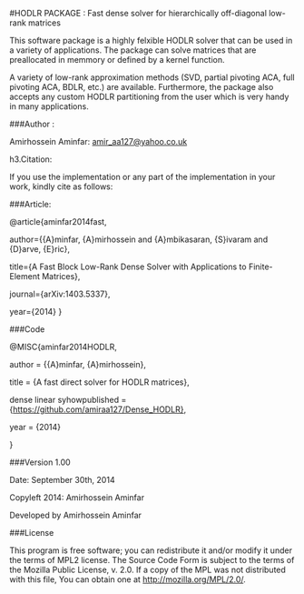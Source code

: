 #HODLR PACKAGE : Fast dense solver for hierarchically off-diagonal low-rank matrices  

This software package is a highly felxible HODLR solver that can be used in a variety of applications. The package can solve matrices that are preallocated in memmory or defined by a kernel function. 

A variety of low-rank approximation methods (SVD, partial pivoting ACA, full pivoting ACA, BDLR, etc.) are available. Furthermore, the package also accepts any custom HODLR partitioning from the user which is very handy in many applications. 

###Author :  

Amirhossein Aminfar: amir_aa127@yahoo.co.uk

h3.Citation:

If you use the implementation or any part of the implementation in your work, kindly cite as follows:

###Article:

@article{aminfar2014fast,

author={{A}minfar, {A}mirhossein and {A}mbikasaran, {S}ivaram and {D}arve, {E}ric},

title={A Fast Block Low-Rank Dense Solver with Applications to Finite-Element Matrices},

journal={arXiv:1403.5337},

year={2014}
}

###Code

@MISC{aminfar2014HODLR,

author = {{A}minfar, {A}mirhossein},

title = {A fast direct solver for HODLR matrices},

 dense linear syhowpublished = {https://github.com/amiraa127/Dense_HODLR},

year = {2014}

}

###Version 1.00

Date: September 30th, 2014

Copyleft 2014: Amirhossein Aminfar 

Developed by Amirhossein Aminfar

###License


This program is free software; you can redistribute it and/or modify it under the terms of MPL2 license. The Source Code Form is subject to the terms of the Mozilla Public License, v. 2.0. If a copy of the MPL was not distributed with this file, You can obtain one at http://mozilla.org/MPL/2.0/.


